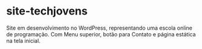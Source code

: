 # site-techjovens
 Site em desenvolvimento no WordPress, representando uma escola online de programação. Com Menu superior, botão para Contato e página estática na tela inicial.
